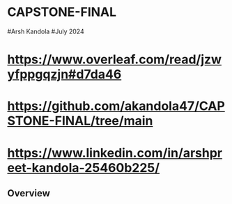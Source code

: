 # CAPSTONE-FINAL

#Arsh Kandola
#July 2024

# https://www.overleaf.com/read/jzwyfppgqzjn#d7da46

# https://github.com/akandola47/CAPSTONE-FINAL/tree/main

# https://www.linkedin.com/in/arshpreet-kandola-25460b225/

## Overview
